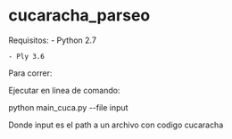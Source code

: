 # cucaracha_parseo

Requisitos:
	- Python 2.7

	- Ply 3.6

Para correr:

Ejecutar en linea de comando:

python main_cuca.py --file input

Donde input es el path a un archivo con codigo cucaracha